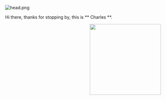  ![head.png](https://raw.githubusercontent.com/Babbage0149/FigureBed/master/img/readme-top.png)

Hi there, thanks for stopping by, this is ** Charles **.

<img align='right' src="https://raw.githubusercontent.com/Babbage0149/FigureBed/master/img/octocat.gif" width="230">
